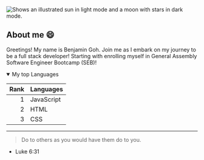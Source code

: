 

<!--
**BenjaminGohPS/BenjaminGohPS** is a ✨ _special_ ✨ repository because its `README.md` (this file) appears on your GitHub profile.

Here are some ideas to get you started:

- 🔭 I’m currently working on ...
- 🌱 I’m currently learning ...
- 👯 I’m looking to collaborate on ...
- 🤔 I’m looking for help with ...
- 💬 Ask me about ...
- 📫 How to reach me: ...
- 😄 Pronouns: ...
- ⚡ Fun fact: ...
-->

<picture>
  <source media="(prefers-color-scheme: dark)" srcset="https://user-images.githubusercontent.com/25423296/163456776-7f95b81a-f1ed-45f7-b7ab-8fa810d529fa.png">
  <source media="(prefers-color-scheme: light)" srcset="https://user-images.githubusercontent.com/25423296/163456779-a8556205-d0a5-45e2-ac17-42d089e3c3f8.png">
  <img alt="Shows an illustrated sun in light mode and a moon with stars in dark mode." src="https://user-images.githubusercontent.com/25423296/163456779-a8556205-d0a5-45e2-ac17-42d089e3c3f8.png">
</picture>

## About me 😄

<!-- add more items to the table, and do up a nicer about me page -->

Greetings! My name is Benjamin Goh. Join me as I embark on my journey to be a full stack developer! Starting with enrolling myself in General Assembly Software Engineer Bootcamp (SEB)!

<details open>
  <summary>My top Languages</summary>

  | Rank |   Languages   |
|-----:|---------------|
|     1| JavaScript    |
|     2| HTML          |
|     3| CSS           |

</details>

---
> Do to others as you would have them do to you.

- Luke 6:31

